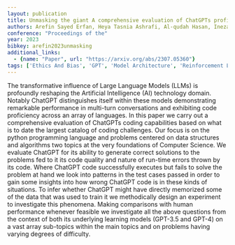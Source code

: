 ```yaml
---
layout: publication
title: Unmasking the giant A comprehensive evaluation of ChatGPTs proficiency in coding algorithms and data structures
authors: Arefin Sayed Erfan, Heya Tasnia Ashrafi, Al-qudah Hasan, Ineza Ynes, Serwadda Abdul
conference: "Proceedings of the"
year: 2023
bibkey: arefin2023unmasking
additional_links:
  - {name: "Paper", url: "https://arxiv.org/abs/2307.05360"}
tags: ['Ethics And Bias', 'GPT', 'Model Architecture', 'Reinforcement Learning', 'Tools']
---
```

The transformative influence of Large Language Models (LLMs) is profoundly reshaping the Artificial Intelligence (AI) technology domain. Notably ChatGPT distinguishes itself within these models demonstrating remarkable performance in multi-turn conversations and exhibiting code proficiency across an array of languages. In this paper we carry out a comprehensive evaluation of ChatGPTs coding capabilities based on what is to date the largest catalog of coding challenges. Our focus is on the python programming language and problems centered on data structures and algorithms two topics at the very foundations of Computer Science. We evaluate ChatGPT for its ability to generate correct solutions to the problems fed to it its code quality and nature of run-time errors thrown by its code. Where ChatGPT code successfully executes but fails to solve the problem at hand we look into patterns in the test cases passed in order to gain some insights into how wrong ChatGPT code is in these kinds of situations. To infer whether ChatGPT might have directly memorized some of the data that was used to train it we methodically design an experiment to investigate this phenomena. Making comparisons with human performance whenever feasible we investigate all the above questions from the context of both its underlying learning models (GPT-3.5 and GPT-4) on a vast array sub-topics within the main topics and on problems having varying degrees of difficulty.
